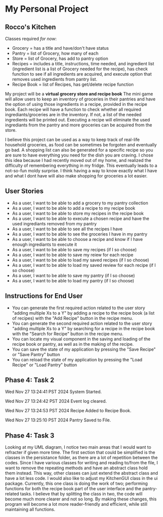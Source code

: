 # My Personal Project

## Rocco's Kitchen

Classes required *for now*:
- Grocery = has a title and have/don't have status
- Pantry = list of Grocery, how many of each
- Store = list of Grocery, has add to pantry option
- Recipes = includes a title, instructions, time needed, and ingredient list
            (ingredient list is a list of Grocery needed for the recipe), has 
            check function to see if all ingredients are acquired, and execute option
            that removes used ingredients from pantry list.
- Recipe Book = list of Recipes, has get/delete recipe function

My project will be a **virtual grocery store and recipe book**
The mini game will allow users to keep an inventory of groceries in their pantries and have the option of using those ingredients in a recipe, provided in the recipe book. Each recipe will have a function to check whether all required ingrediants/groceries are in the inventory. If not, a list of the needed ingredients will be printed out. Executing a recipe will eliminate the used ingrediants from the pantry and more groceries can be acquired from the store.

I believe this project can be used as a way to keep track of real-life household groceries, as food can be sometimes be forgoten and eventually go bad. A shopping list can also be generated for a specific recipe so you are sure to have everything you need for the dish you are craving. I chose this idea because I had recently moved out of my home, and realized the difficulty of remembering everything in my fridge. This eventually leads to a not-so-fun moldy surprise. I think having a way to know exactly what I have and what I dont have will also make shopping for groceries a lot easier.

## User Stories
- As a user, I want to be able to add a grocery to my pantry collection
- As a user, I want to be able to add a recipe to my recipe book
- As a user, I want to be able to store my recipes in the recipe book
- As a user, I want to be able to execute a chosen recipe and have the used ingrediants removed from my pantry
- As a user, I want to be able to see all the recipes I have
- As a user, I want to be able to see the groceries I have in my pantry
- As a user, I want to be able to choose a recipe and know if I have enough ingrediants to execute it
- As a user, I want to be able to save my recipes (if I so choose) 
- As a user, I want to be able to save my reiew for each recipe
- As a user, I want to be able to load my saved recipes (if I so choose) 
- As a user, I want to be able to load my saved review for each recipe (if I so choose)
- As a user, I want to be able to save my pantry (if I so choose)
- As a user, I want to be able to load my pantry (if I so choose)

## Instructions for End User
- You can generate the first required action related to the user story "adding multiple Xs to a Y" by adding a recipe to the recipe book (a list of recipes) with the "Add Recipe" button in the recipe menu.
- You can generate the second required action related to the user story "adding multiple Xs to a Y" by searching for a recipe in the recipe book with the "Search for Recipe" button in the recipe menu.
- You can locate my visual component in the saving and loading of the recipe book or pantry, as well as in the making of the recipe.
- You can save the state of my application by pressing the "Save Recipe" or "Save Pantry" button
- You can reload the state of my application by pressing the "Load Recipe" or "Load Pantry" button

## Phase 4: Task 2
Wed Nov 27 13:24:41 PST 2024
System Started.

Wed Nov 27 13:24:42 PST 2024
Event log cleared.

Wed Nov 27 13:24:53 PST 2024
Recipe Added to Recipe Book.

Wed Nov 27 13:25:10 PST 2024
Pantry Saved to File.

## Phase 4: Task 3
Looking at my UML diagram, I notice two main areas that I would want to refracter if given more time. The first section that could be simplified is the classes in the persistance folder, as there are a lot of repetition between the codes. Since I have various classes for writing and reading to/from the file, I want to remove the repeating methods and have an abstract class hold them instead. This way, other classes can just extend the abstract class and have a lot less code. I would also like to adjust my KitchenGUI class in the ui package. Currently, this one class is doing the work of two; performing functions for both the recipe book part of the user interface and the pantry-related tasks. I believe that by splitting the class in two, the code will become much more clearer and not so long. By making these changes, this program will become a lot more reader-friendly and efficient, while still maintaining all functions.